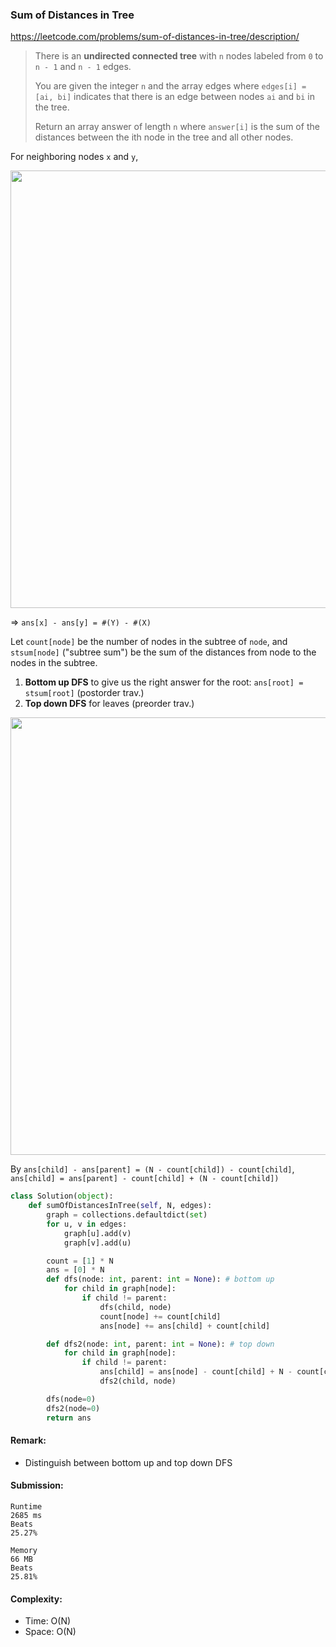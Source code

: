 ### Sum of Distances in Tree
https://leetcode.com/problems/sum-of-distances-in-tree/description/
>There is an **undirected connected tree** with `n` nodes labeled from `0` to `n - 1` and `n - 1` edges.
>
>You are given the integer `n` and the array edges where `edges[i] = [ai, bi]` indicates that there is an edge between nodes `ai` and `bi` in the tree.
>
>Return an array answer of length `n` where `answer[i]` is the sum of the distances between the ith node in the tree and all other nodes.

For neighboring nodes `x` and `y`, 
<p>
    <img src="https://leetcode.com/problems/sum-of-distances-in-tree/solutions/130611/Figures/834/sketch1.png" width="700" />
</p>

=> `ans[x] - ans[y] = #(Y) - #(X)`

Let `count[node]` be the number of nodes in the subtree of `node`, and `stsum[node]` ("subtree sum") be the sum of the distances from node to the nodes in the subtree. 
1. **Bottom up DFS** to give us the right answer for the root: `ans[root] = stsum[root]` (postorder trav.)
2. **Top down DFS** for leaves (preorder trav.)
 
<p>
    <img src="https://leetcode.com/problems/sum-of-distances-in-tree/solutions/130611/Figures/834/sketch2.png" width="700" />
</p>

By `ans[child] - ans[parent] = (N - count[child]) - count[child]`, \
`ans[child] = ans[parent] - count[child] + (N - count[child])` 

```python
class Solution(object):
    def sumOfDistancesInTree(self, N, edges):
        graph = collections.defaultdict(set)
        for u, v in edges:
            graph[u].add(v)
            graph[v].add(u)

        count = [1] * N
        ans = [0] * N
        def dfs(node: int, parent: int = None): # bottom up
            for child in graph[node]:
                if child != parent:
                    dfs(child, node)
                    count[node] += count[child]
                    ans[node] += ans[child] + count[child]

        def dfs2(node: int, parent: int = None): # top down
            for child in graph[node]:
                if child != parent:
                    ans[child] = ans[node] - count[child] + N - count[child]
                    dfs2(child, node)

        dfs(node=0)
        dfs2(node=0)
        return ans
```
#### Remark:
- Distinguish between bottom up and top down DFS
#### Submission:
```
Runtime
2685 ms
Beats
25.27%

Memory
66 MB
Beats
25.81%
```
#### Complexity:
- Time: O(N)
- Space: O(N)
